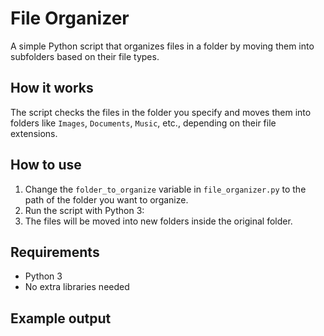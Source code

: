 # File Organizer

A simple Python script that organizes files in a folder by moving them into subfolders based on their file types.

## How it works  
The script checks the files in the folder you specify and moves them into folders like `Images`, `Documents`, `Music`, etc., depending on their file extensions.

## How to use  
1. Change the `folder_to_organize` variable in `file_organizer.py` to the path of the folder you want to organize.  
2. Run the script with Python 3:
3. The files will be moved into new folders inside the original folder.

## Requirements  
- Python 3  
- No extra libraries needed

## Example output  